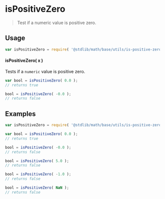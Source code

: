isPositiveZero
===

> Test if a numeric value is positive zero.


<section class="usage">

## Usage

``` javascript
var isPositiveZero = require( '@stdlib/math/base/utils/is-positive-zero' );
```

#### isPositiveZero( x )

Tests if a `numeric` value is positive zero.

``` javascript
var bool = isPositiveZero( 0.0 );
// returns true

bool = isPositiveZero( -0.0 );
// returns false
```

</section>

<!-- /.usage -->


<section class="examples">

## Examples

``` javascript
var isPositiveZero = require( '@stdlib/math/base/utils/is-positive-zero' );

var bool = isPositiveZero( 0.0 );
// returns true

bool = isPositiveZero( -0.0 );
// returns false

bool = isPositiveZero( 5.0 );
// returns false

bool = isPositiveZero( -1.0 );
// returns false

bool = isPositiveZero( NaN );
// returns false
```

</section>

<!-- /.examples -->


<section class="links">

</section>

<!-- /.links -->
